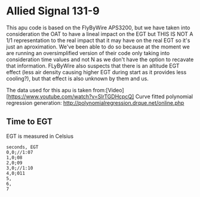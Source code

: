 # Allied Signal 131-9
This apu code is based on the FlyByWire APS3200, but we have taken into consideration the OAT to have a lineal impact on the EGT but THIS IS NOT A 1/1 representation to the real impact that it may have on the real EGT so it's just an aproximation. We've been able to do so because at the moment we are running an oversimplified version of their code only taking into consideration time values and not N as we don't have the option to recavate that information. FLyByWire also suspects that there is an altitude EGT effect (less air density causing higher EGT during start as it provides less cooling?), but that effect is also unknown by them and us.

The data used for this apu is taken from:[Video][https://www.youtube.com/watch?v=SlrTGDHcpcQ]
Curve fitted polynomial regression generation: http://polynomialregression.drque.net/online.php

## Time to EGT
EGT is measured in Celsius
```
seconds, EGT
0,0;//1:07
1,0;08
2,0;09
3,0;//1:10
4,0;011
5,
6,
7
```


